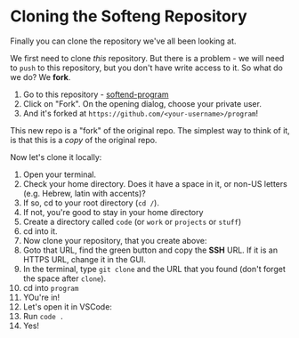 # Cloning the Softeng Repository

Finally you can clone the repository we've all been looking at.

We first need to clone _this_ repository.
But there is a problem - we will need to `push` to this repository,
but you don't have write access to it. So what do we do? We **fork**.

1. Go to this repository - [softend-program](https://github.com/create-softeng/program)
1. Click on "Fork". On the opening dialog, choose your private user.
1. And it's forked at `https://github.com/<your-username>/program`!

This new repo is a "fork" of the original repo.
The simplest way to think of it, is that this is a _copy_ of the original repo.

Now let's clone it locally:

1. Open your terminal.
1. Check your home directory. Does it have a space in it, or non-US letters (e.g. Hebrew, latin with accents)?
1. If so, cd to your root directory (`cd /`).
1. If not, you're good to stay in your home directory
1. Create a directory called `code` (or `work` or `projects` or `stuff`)
1. cd into it.
1. Now clone your repository, that you create above:
1. Goto that URL, find the green button and copy the **SSH** URL. If it is an HTTPS URL, change it in the GUI.
1. In the terminal, type `git clone` and the URL that you found (don't forget the space after `clone`).
1. cd into `program`
1. YOu're in!
1. Let's open it in VSCode:
1. Run `code .`
1. Yes!

